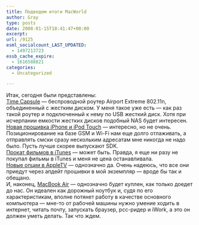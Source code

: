 ```yaml
---
title: Подведем итоги MacWorld
author: Gray
type: posts
date: 2008-01-15T18:41:47+00:00
excerpt:
url: /9125
esml_socialcount_LAST_UPDATED:
  - 1497213723
essb_cache_expire:
  - 1616588821
categories:
  - Uncategorized

---
```








Итак, сегодня были представлены:  
<a href="http://www.apple.com/timecapsule/" target="_blank">Time Capsule</a> &#8212; беспроводной роутер Airport Extreme 802.11n, объединенный с жестким диском. У меня такое уже есть &#8212; как раз такой роутер и подключенный к нему по USB жесткий диск. Хотя при исчерпании емкости жестких дисков подобный NAS будет интересен.  
<a href="http://www.apple.com/iphone/gettingstarted/guidedtourupdate2/" target="_blank">Новая прошивка iPhone и iPod Touch</a> &#8212; интересно, но не очень. Позиционирование на базе GSM и Wi-Fi нам еще долго отлаживать, а отправлять смски сразу нескольким адресатам мне никогда не надо было. Пусть лучше скорее выпускают SDK.  
<a href="http://www.apple.com/appletv/rentals.html" target="_blank">Прокат фильмов в iTunes</a> &#8212; может быть. Правда, я еще ни разу не покупал фильмы в iTunes и меня не цена останавливала.  
<a href="http://www.apple.com/appletv/features.html" target="_blank">Новые опции в AppleTV</a> &#8212; однозначно да. Очень надеюсь, что все они приедут через апдейт прошивки в мой экземпляр &#8212; вроде бы так и обещано.  
И, наконец, <a href="http://www.apple.com/macbookair/" target="_blank">MacBook Air</a> &#8212; однозначно будет куплен, как только доедет до нас. Он идеален как дорожный ноутбук и, судя по его характеристикам, вполне потянет работу в качестве основного компьютера &#8212; мне-то от рабочей машины нужно умение ходить в интернет, читать почту, запускать браузер, рсс-ридер и iWork, а это он должен уметь делать. Так что ждем.